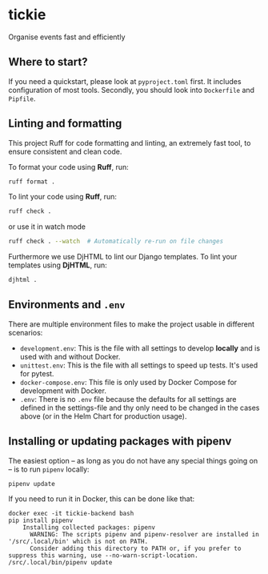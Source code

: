 # tickie

Organise events fast and efficiently

## Where to start?

If you need a quickstart, please look at `pyproject.toml` first. It includes configuration of most tools. Secondly, you
should look into `Dockerfile` and `Pipfile`.

## Linting and formatting

This project Ruff for code formatting and linting, an extremely fast tool, to ensure consistent and clean code.

To format your code using **Ruff**, run:

```bash
ruff format .
```

To lint your code using **Ruff**, run:

```bash
ruff check .
```

or use it in watch mode

```bash
ruff check . --watch  # Automatically re-run on file changes
```

Furthermore we use DjHTML to lint our Django templates. To lint your templates using **DjHTML**, run:

```bash
djhtml .
```

## Environments and `.env`

There are multiple environment files to make the project usable in different scenarios:
- `development.env`:  This is the file with all settings to develop **locally** and is used with and without Docker.
- `unittest.env`:  This is the file with all settings to speed up tests. It's used for pytest.
- `docker-compose.env`:  This file is only used by Docker Compose for development with Docker.
- `.env`: There is no `.env` file because the defaults for all settings are defined in the settings-file and thy only
  need to be changed in the cases above (or in the Helm Chart for production usage). 

## Installing or updating packages with pipenv

The easiest option – as long as you do not have any special things going on – is to run `pipenv` locally:
```shell
pipenv update
```

If you need to run it in Docker, this can be done like that:
```shell
docker exec -it tickie-backend bash
pip install pipenv
    Installing collected packages: pipenv
      WARNING: The scripts pipenv and pipenv-resolver are installed in '/src/.local/bin' which is not on PATH.
      Consider adding this directory to PATH or, if you prefer to suppress this warning, use --no-warn-script-location.
/src/.local/bin/pipenv update
```
